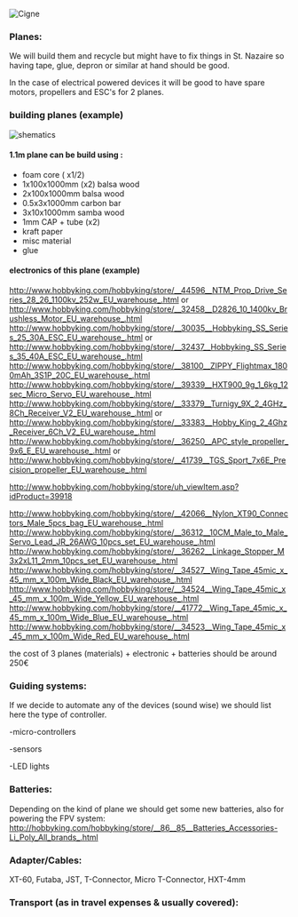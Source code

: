 ![Cigne](https://raw.github.com/alejoduque/dronetones/master/imgs/cigne_bit.jpg)

### Planes:

We will build them and recycle but might have to fix things in St. Nazaire so having tape, glue, depron or similar at hand should be good. 

In the case of electrical powered devices it will be good to have spare motors, propellers and ESC's for 2 planes.

### building planes (example)
![shematics](https://raw.github.com/alejoduque/dronetones/master/imgs/shematics.jpg)
#### 1.1m plane can be build using : 
- foam core ( x1/2)
- 1x100x1000mm (x2) balsa wood
- 2x100x1000mm balsa wood
- 0.5x3x1000mm carbon bar
- 3x10x1000mm samba wood
- 1mm CAP + tube (x2)
- kraft paper
- misc material
- glue

#### electronics of this plane (example)
http://www.hobbyking.com/hobbyking/store/__44596__NTM_Prop_Drive_Series_28_26_1100kv_252w_EU_warehouse_.html or http://www.hobbyking.com/hobbyking/store/__32458__D2826_10_1400kv_Brushless_Motor_EU_warehouse_.html
http://www.hobbyking.com/hobbyking/store/__30035__Hobbyking_SS_Series_25_30A_ESC_EU_warehouse_.html or http://www.hobbyking.com/hobbyking/store/__32437__Hobbyking_SS_Series_35_40A_ESC_EU_warehouse_.html
http://www.hobbyking.com/hobbyking/store/__38100__ZIPPY_Flightmax_1800mAh_3S1P_20C_EU_warehouse_.html
http://www.hobbyking.com/hobbyking/store/__39339__HXT900_9g_1_6kg_12sec_Micro_Servo_EU_warehouse_.html
http://www.hobbyking.com/hobbyking/store/__33379__Turnigy_9X_2_4GHz_8Ch_Receiver_V2_EU_warehouse_.html or http://www.hobbyking.com/hobbyking/store/__33383__Hobby_King_2_4Ghz_Receiver_6Ch_V2_EU_warehouse_.html
http://www.hobbyking.com/hobbyking/store/__36250__APC_style_propeller_9x6_E_EU_warehouse_.html or 
http://www.hobbyking.com/hobbyking/store/__41739__TGS_Sport_7x6E_Precision_propeller_EU_warehouse_.html

http://www.hobbyking.com/hobbyking/store/uh_viewItem.asp?idProduct=39918

http://www.hobbyking.com/hobbyking/store/__42066__Nylon_XT90_Connectors_Male_5pcs_bag_EU_warehouse_.html
http://www.hobbyking.com/hobbyking/store/__36312__10CM_Male_to_Male_Servo_Lead_JR_26AWG_10pcs_set_EU_warehouse_.html
http://www.hobbyking.com/hobbyking/store/__36262__Linkage_Stopper_M3x2xL11_2mm_10pcs_set_EU_warehouse_.html
http://www.hobbyking.com/hobbyking/store/__34527__Wing_Tape_45mic_x_45_mm_x_100m_Wide_Black_EU_warehouse_.html
http://www.hobbyking.com/hobbyking/store/__34524__Wing_Tape_45mic_x_45_mm_x_100m_Wide_Yellow_EU_warehouse_.html
http://www.hobbyking.com/hobbyking/store/__41772__Wing_Tape_45mic_x_45_mm_x_100m_Wide_Blue_EU_warehouse_.html
http://www.hobbyking.com/hobbyking/store/__34523__Wing_Tape_45mic_x_45_mm_x_100m_Wide_Red_EU_warehouse_.html

the cost of 3 planes (materials) + electronic + batteries should be around 250€

### Guiding systems:

If we decide to automate any of the devices (sound wise) we should list here the type of controller.

-micro-controllers

-sensors

-LED lights

### Batteries:

Depending on the kind of plane we should get some new batteries, also for powering the FPV system:
http://hobbyking.com/hobbyking/store/__86__85__Batteries_Accessories-Li_Poly_All_brands_.html

### Adapter/Cables:

XT-60, Futaba, JST, T-Connector, Micro T-Connector, HXT-4mm

### Transport  (as in travel expenses & usually covered):